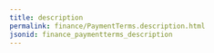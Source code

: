 ```yaml
---
title: description
permalink: finance/PaymentTerms.description.html
jsonid: finance_paymentterms_description
---
```

